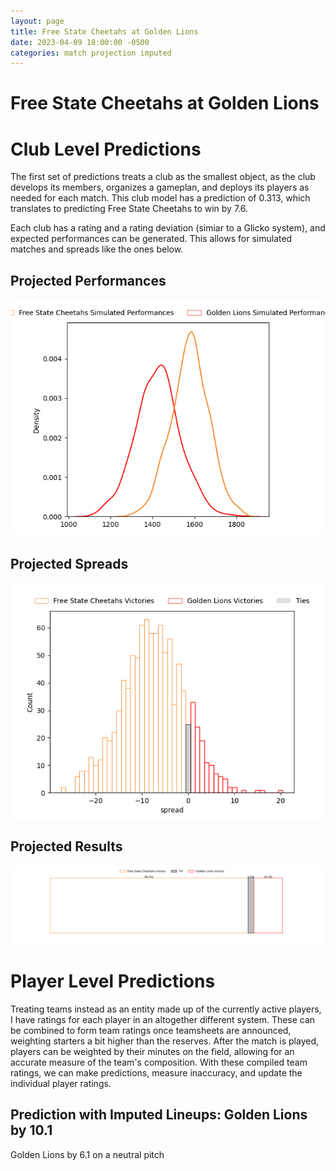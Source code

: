 ```yaml
---  
layout: page  
title: Free State Cheetahs at Golden Lions  
date: 2023-04-09 18:00:00 -0500  
categories: match projection imputed  
---
```

# Free State Cheetahs at Golden Lions

# Club Level Predictions


The first set of predictions treats a club as the smallest object, as the club develops its members, organizes a gameplan, and deploys its players as needed for each match. This club model has a prediction of 0.313, which translates to predicting Free State Cheetahs to win by 7.6.

Each club has a rating and a rating deviation (simiar to a Glicko system), and expected performances can be generated. This allows for simulated matches and spreads like the ones below.
## Projected Performances


![Projected Performances](plots/performances_2023-04-09-GoldenLions-FreeStateCheetahs.png)
## Projected Spreads


![Projected Spreads](plots/spreads_2023-04-09-GoldenLions-FreeStateCheetahs.png)
## Projected Results


![Projected Results](plots/resultbar_2023-04-09-GoldenLions-FreeStateCheetahs.png)
# Player Level Predictions


Treating teams instead as an entity made up of the currently active players, I have ratings for each player in an altogether different system. These can be combined to form team ratings once teamsheets are announced, weighting starters a bit higher than the reserves. After the match is played, players can be weighted by their minutes on the field, allowing for an accurate measure of the team's composition. With these compiled team ratings, we can make predictions, measure inaccuracy, and update the individual player ratings.
## Prediction with Imputed Lineups: Golden Lions by 10.1


Golden Lions by 6.1 on a neutral pitch

